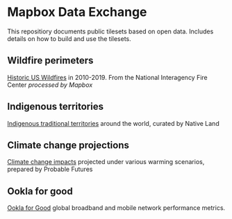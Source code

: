 # Mapbox Data Exchange

This repositiory documents public tilesets based on open data. Includes details on how to build and use the tilesets.

## Wildfire perimeters

[Historic US Wildfires](fire-perimeters.md) in 2010-2019. From the National Interagency Fire Center _processed by Mapbox_

## Indigenous territories

[Indigenous traditional territories](native-land.md) around the world, curated by Native Land

## Climate change projections

[Climate change impacts](probable-futures.md) projected under various warming scenarios, prepared by Probable Futures

## Ookla for good

[Ookla for Good](ookla.md) global broadband and mobile network performance metrics.
